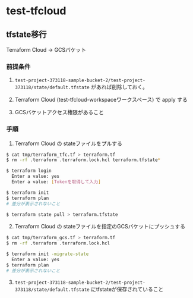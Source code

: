 # test-tfcloud

## tfstate移行
Terraform Cloud -> GCSバケット

### 前提条件
1. `test-project-373118-sample-bucket-2/test-project-373118/state/default.tfstate` があれば削除しておく。

2. Terraform Cloud (test-tfcloud-workspaceワークスペース) で apply する

3. GCSバケットアクセス権限があること

### 手順
1. Terraform Cloud の stateファイルをプルする
```bash
$ cat tmp/terraform_tfc.tf > terraform.tf
$ rm -rf .terraform .terraform.lock.hcl terraform.tfstate*

$ terraform login
  Enter a value: yes
  Enter a value: [Tokenを取得して入力]

$ terraform init
$ terraform plan
# 差分が表示されないこと

$ terraform state pull > terraform.tfstate
```

2. Terraform Cloud の stateファイルを指定のGCSバケットにプッシュする

```bash
$ cat tmp/terraform_gcs.tf > terraform.tf
$ rm -rf .terraform .terraform.lock.hcl

$ terraform init -migrate-state
  Enter a value: yes
$ terraform plan
# 差分が表示されないこと
```

3. `test-project-373118-sample-bucket-2/test-project-373118/state/default.tfstate` にtfstateが保存されていること

